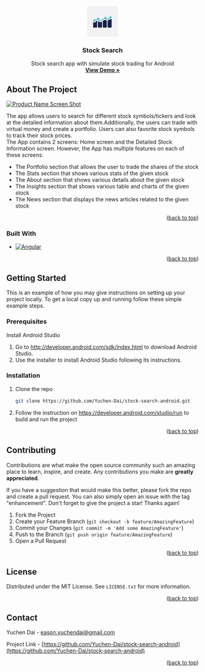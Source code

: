  <!-- Improved compatibility of back to top link: See: https://github.com/othneildrew/Best-README-Template/pull/73 -->
<a name="readme-top"></a>


<!-- PROJECT SHIELDS -->
<!--
*** I'm using markdown "reference style" links for readability.
*** Reference links are enclosed in brackets [ ] instead of parentheses ( ).
*** See the bottom of this document for the declaration of the reference variables
*** for contributors-url, forks-url, etc. This is an optional, concise syntax you may use.
*** https://www.markdownguide.org/basic-syntax/#reference-style-links
-->


<!-- PROJECT LOGO -->
<br />
<div align="center">
  <a href="https://github.com/Yuchen-Dai/stock-search-android">
    <img src="app/src/main/res/drawable/ic_app_playstore.png" alt="Logo" width="80" height="80">
  </a>

<h3 align="center">Stock Search</h3>

  <p align="center">
    Stock search app with simulate stock trading for Android
    <br />
    <a href="https://github.com/Yuchen-Dai/stock-search-android"><strong>View Demo »</strong></a>
    <br />

  </p>
</div>



<!-- ABOUT THE PROJECT -->
## About The Project

[![Product Name Screen Shot][product-screenshot]](https://user-images.githubusercontent.com/39274261/199491386-81cf421a-18e0-47f1-92ed-60a1715bffaf.png)

The app allows users to search for different stock symbols/tickers and look at the detailed information about them.Additionally, the users can trade with virtual money and create a portfolio. Users can also favorite stock symbols to track their stock prices.<br />
The App contains 2 screens: Home screen and the Detailed Stock Information screen. However, the App has multiple features on each of these screens:
* The Portfolio section that allows the user to trade the shares of the stock
* The Stats section that shows various stats of the given stock
* The About section that shows various details about the given stock
* The Insights section that shows various table and charts of the given stock
* The News section that displays the news articles related to the given stock
<p align="right">(<a href="#readme-top">back to top</a>)</p>



### Built With

* [![Angular][Android.com]][Android-url]

<p align="right">(<a href="#readme-top">back to top</a>)</p>



<!-- GETTING STARTED -->
## Getting Started

This is an example of how you may give instructions on setting up your project locally.
To get a local copy up and running follow these simple example steps.

### Prerequisites

Install Android Studio
1. Go to http://developer.android.com/sdk/index.html to download Android Studio.
2. Use the installer to install Android Studio following its instructions.

### Installation

1. Clone the repo
   ```sh
   git clone https://github.com/Yuchen-Dai/stock-search-android.git
   ```
2. Follow the instruction on https://developer.android.com/studio/run to build and run the project

<p align="right">(<a href="#readme-top">back to top</a>)</p>



<!-- CONTRIBUTING -->
## Contributing

Contributions are what make the open source community such an amazing place to learn, inspire, and create. Any contributions you make are **greatly appreciated**.

If you have a suggestion that would make this better, please fork the repo and create a pull request. You can also simply open an issue with the tag "enhancement".
Don't forget to give the project a star! Thanks again!

1. Fork the Project
2. Create your Feature Branch (`git checkout -b feature/AmazingFeature`)
3. Commit your Changes (`git commit -m 'Add some AmazingFeature'`)
4. Push to the Branch (`git push origin feature/AmazingFeature`)
5. Open a Pull Request

<p align="right">(<a href="#readme-top">back to top</a>)</p>



<!-- LICENSE -->
## License

Distributed under the MIT License. See `LICENSE.txt` for more information.

<p align="right">(<a href="#readme-top">back to top</a>)</p>



<!-- CONTACT -->
## Contact

Yuchen Dai - eason.yuchendai@gmail.com

Project Link - [https://github.com/Yuchen-Dai/stock-search-android](https://github.com/Yuchen-Dai/stock-search-android)

<p align="right">(<a href="#readme-top">back to top</a>)</p>


<!-- MARKDOWN LINKS & IMAGES -->
<!-- https://www.markdownguide.org/basic-syntax/#reference-style-links -->
[contributors-shield]: https://img.shields.io/github/contributors/github_username/repo_name.svg?style=for-the-badge
[contributors-url]: https://github.com/Yuchen-Dai/stock-search-android/graphs/contributors
[forks-shield]: https://img.shields.io/github/forks/github_username/repo_name.svg?style=for-the-badge
[forks-url]: https://github.com/Yuchen-Dai/stock-search-android/network/members
[stars-shield]: https://img.shields.io/github/stars/github_username/repo_name.svg?style=for-the-badge
[stars-url]: https://github.com/Yuchen-Dai/stock-search-android/stargazers
[issues-shield]: https://img.shields.io/github/issues/github_username/repo_name.svg?style=for-the-badge
[issues-url]: https://github.com/Yuchen-Dai/stock-search-android/issues
[license-shield]: https://img.shields.io/github/license/github_username/repo_name.svg?style=for-the-badge
[license-url]: https://github.com/Yuchen-Dai/stock-search-android/blob/master/LICENSE.txt
[linkedin-shield]: https://img.shields.io/badge/-LinkedIn-black.svg?style=for-the-badge&logo=linkedin&colorB=555
[linkedin-url]: https://linkedin.com/in/linkedin_username
[product-screenshot]: images/screenshot.png
[Next.js]: https://img.shields.io/badge/next.js-000000?style=for-the-badge&logo=nextdotjs&logoColor=white
[Next-url]: https://nextjs.org/
[React.js]: https://img.shields.io/badge/React-20232A?style=for-the-badge&logo=react&logoColor=61DAFB
[React-url]: https://reactjs.org/
[Vue.js]: https://img.shields.io/badge/Vue.js-35495E?style=for-the-badge&logo=vuedotjs&logoColor=4FC08D
[Vue-url]: https://vuejs.org/
[Angular.io]: https://img.shields.io/badge/Angular-DD0031?style=for-the-badge&logo=angular&logoColor=white
[Angular-url]: https://angular.io/
[Svelte.dev]: https://img.shields.io/badge/Svelte-4A4A55?style=for-the-badge&logo=svelte&logoColor=FF3E00
[Svelte-url]: https://svelte.dev/
[Laravel.com]: https://img.shields.io/badge/Laravel-FF2D20?style=for-the-badge&logo=laravel&logoColor=white
[Laravel-url]: https://laravel.com
[Bootstrap.com]: https://img.shields.io/badge/Bootstrap-563D7C?style=for-the-badge&logo=bootstrap&logoColor=white
[Bootstrap-url]: https://getbootstrap.com
[JQuery.com]: https://img.shields.io/badge/jQuery-0769AD?style=for-the-badge&logo=jquery&logoColor=white
[JQuery-url]: https://jquery.com 
[Android.com]: https://img.shields.io/badge/Android_Studio-EFEFEF?style=for-the-badge&logo=Android&logoColor=green 
[Android-url]: https://developer.android.com/studio

